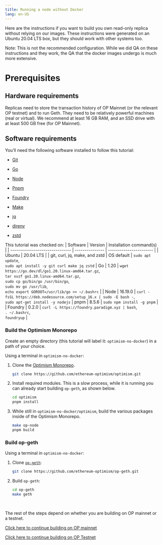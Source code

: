 ```yaml
---
title: Running a node without Docker
lang: en-US
---
```


Here are the instructions if you want to build you own read-only replica without relying on our images. These instructions were generated on an Ubuntu 20.04 LTS box, but they should work with other systems too.

Note: This is not the recommended configuration. While we did QA on these instructions and they work, the QA that the docker images undergo is much more extensive.

# Prerequisites

## Hardware requirements

Replicas need to store the transaction history of OP Mainnet (or the relevant OP testnet) and to run Geth. They need to be relatively powerful machines (real or virtual). We recommend at least 16 GB RAM, and an SSD drive with at least 500 GB free (for OP Mainnet).

## Software requirements

You’ll need the following software installed to follow this tutorial:

- [Git](https://git-scm.com/)

- [Go](https://go.dev/)

- [Node](https://nodejs.org/en)

- [Pnpm](https://pnpm.io/)

- [Foundry](https://github.com/foundry-rs/foundry#installation)

- [Make](https://linux.die.net/man/1/make)

- [jq](https://github.com/jqlang/jq)

- [direnv](https://direnv.net/)

- [zstd](https://facebook.github.io/zstd/)

This tutorial was checked on:
| Software                        | Version         | Installation command(s) |
| ------------------------------- | --------------- | ----------------------- |
| Ubuntu                          | 20.04 LTS       |
| git, curl, jq, make, and zstd   | OS default      | `sudo apt update`, <br/>`sudo apt install -y git curl make jq zstd`
| Go                              | 1.20            | `wget https://go.dev/dl/go1.20.linux-amd64.tar.gz`, <br/> `tar xvzf go1.20.linux-amd64.tar.gz`, <br/> `sudo cp go/bin/go /usr/bin/go`, <br/>`sudo mv go /usr/lib`, <br/>`echo export GOROOT=/usr/lib/go >> ~/.bashrc` |
| Node                            | 16.19.0         | `curl -fsSL https://deb.nodesource.com/setup_16.x | sudo -E bash -`, <br/> `sudo apt-get install -y nodejs`
| pnpm                            | 8.5.6           | `sudo npm install -g pnpm` |
| Foundry                         | 0.2.0           | `curl -L https://foundry.paradigm.xyz | bash`, <br/> `. ~/.bashrc`, <br/> `foundryup` |

### Build the Optimism Monorepo

Create an empty directory (this tutorial will label it: `optimism-no-docker`) in a path of your choice.

Using a terminal in `optimism-no-docker`:
1. Clone the [Optimism Monorepo](https://github.com/ethereum-optimism/optimism).

    ```bash
    git clone https://github.com/ethereum-optimism/optimism.git
    ```

2. Install required modules. 
   This is a slow process, while it is running you can already start building `op-geth`, as shown below.

    ```bash
    cd optimism
    pnpm install
    ```

3. While still in `optimism-no-docker/optimism`, build the various packages inside of the Optimism Monorepo.

    ```bash
    make op-node
    pnpm build
    ```

### Build op-geth

Using a terminal in `optimism-no-docker`:

1. Clone [`op-geth`](https://github.com/ethereum-optimism/op-geth):

    ```bash
    git clone https://github.com/ethereum-optimism/op-geth.git
    ```


1. Build `op-geth`:

    ```bash
    cd op-geth    
    make geth
    ```

<br/>

The rest of the steps depend on whether you are building on OP mainnet or a testnet.

[Click here to continue building on OP mainnet](./mainnet.md)

[Click here to continue building on OP Testnet](./testnet.md)
